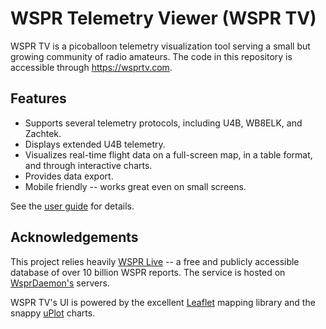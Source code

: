 # WSPR Telemetry Viewer (WSPR TV)
WSPR TV is a picoballoon telemetry visualization tool serving a small but growing community of radio amateurs.
The code in this repository is accessible through https://wsprtv.com.

## Features
- Supports several telemetry protocols, including U4B, WB8ELK, and Zachtek.
- Displays extended U4B telemetry.
- Visualizes real-time flight data on a full-screen map, in a table format, and through interactive charts.
- Provides data export.
- Mobile friendly -- works great even on small screens.

See the [user guide](https://wsprtv.com/docs/user_guide.html) for details.

## Acknowledgements
This project relies heavily [WSPR Live](https://wspr.live) -- a free and publicly accessible database of over 10 billion
WSPR reports. The service is hosted on [WsprDaemon's](http://wsprdaemon.org) servers.

WSPR TV's UI is powered by the excellent [Leaflet](https://leafletjs.com) mapping library and the snappy
[uPlot](https://github.com/leeoniya/uPlot) charts.

